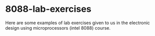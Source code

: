 # 8088-lab-exercises
Here are some examples of lab exercises given to us in the electronic design using microprocessors (intel 8088) course.
